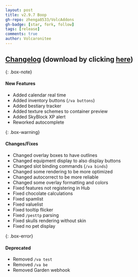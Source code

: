 ```yaml
---
layout: post
title: v2.9.7 Boop
gh-repo: zhenga8533/VolcAddons
gh-badge: [star, fork, follow]
tags: [release]
comments: true
author: Volcaronitee
---
```


## [Changelog](https://github.com/zhenga8533/VolcAddons/releases/tag/v2.9.7) (download by clicking [here](https://github.com/zhenga8533/VolcAddons/releases/download/v2.9.7/VolcAddons.zip))

{: .box-note}

#### New Features

- Added calendar real time
- Added inventory buttons (`/va buttons`)
- Added bestiary tracker
- Added texture schemes to container preview
- Added SkyBlock XP alert
- Reworked autocomplete

{: .box-warning}

#### Changes/Fixes

- Changed overlay boxes to have outlines
- Changed equipment display to also display buttons
- Changed slot binding commands (`/va binds`)
- Changed some rendering to be more optimized
- Changed autocorrect to be more reliable
- Changed some overlay formatting and colors
- Fixed features not registering in Hub
- Fixed chocolate calculations
- Fixed spamlist
- Fixed valuelist
- Fixed tooltip flicker
- Fixed `/pesttp` parsing
- Fixed skulls rendering without skin
- Fixed no pet display

{: .box-error}

#### Deprecated

- Removed `/va test`
- Removed `/va be`
- Removed Garden webhook
